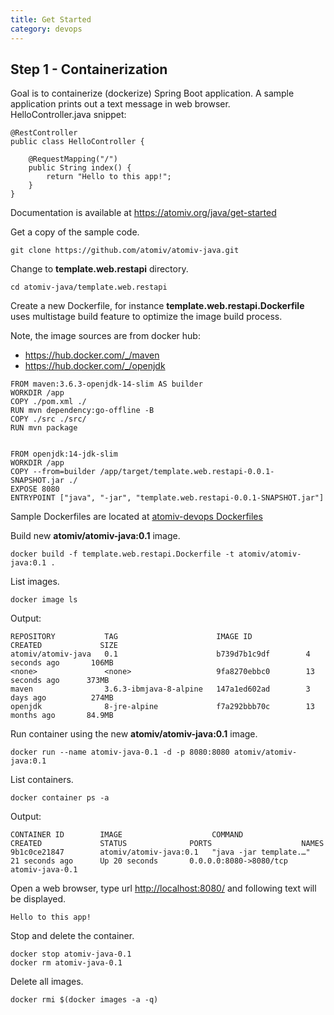 ```yaml
---
title: Get Started
category: devops
---
```


## Step 1 - Containerization

Goal is to containerize (dockerize) Spring Boot application. A sample application prints out a text message in web browser.  
HelloController.java snippet:
```
@RestController
public class HelloController {

	@RequestMapping("/")
	public String index() {
		return "Hello to this app!";
	}
}
```
Documentation is available at https://atomiv.org/java/get-started
  
Get a copy of the sample code.
```
git clone https://github.com/atomiv/atomiv-java.git
```
  
Change to **template.web.restapi** directory.
```
cd atomiv-java/template.web.restapi
```

Create a new Dockerfile, for instance **template.web.restapi.Dockerfile** uses multistage build feature to optimize the image build process. 

Note, the image sources are from docker hub:
* https://hub.docker.com/_/maven
* https://hub.docker.com/_/openjdk

```
FROM maven:3.6.3-openjdk-14-slim AS builder
WORKDIR /app
COPY ./pom.xml ./
RUN mvn dependency:go-offline -B
COPY ./src ./src/
RUN mvn package


FROM openjdk:14-jdk-slim
WORKDIR /app
COPY --from=builder /app/target/template.web.restapi-0.0.1-SNAPSHOT.jar ./
EXPOSE 8080
ENTRYPOINT ["java", "-jar", "template.web.restapi-0.0.1-SNAPSHOT.jar"]
```
Sample Dockerfiles are located at [atomiv-devops Dockerfiles](https://github.com/atomiv/atomiv-devops/tree/master/Dockerfiles)
  
Build new **atomiv/atomiv-java:0.1** image.
```
docker build -f template.web.restapi.Dockerfile -t atomiv/atomiv-java:0.1 .
```
  
List images.
```
docker image ls
```
Output:
```
REPOSITORY           TAG                      IMAGE ID            CREATED             SIZE
atomiv/atomiv-java   0.1                      b739d7b1c9df        4 seconds ago       106MB
<none>               <none>                   9fa8270ebbc0        13 seconds ago      373MB
maven                3.6.3-ibmjava-8-alpine   147a1ed602ad        3 days ago          274MB
openjdk              8-jre-alpine             f7a292bbb70c        13 months ago       84.9MB
```
  
Run container using the new **atomiv/atomiv-java:0.1** image.
```
docker run --name atomiv-java-0.1 -d -p 8080:8080 atomiv/atomiv-java:0.1
```
  
List containers.
```
docker container ps -a
```
Output:
```
CONTAINER ID        IMAGE                    COMMAND                  CREATED             STATUS              PORTS                    NAMES
9b1c0ce21847        atomiv/atomiv-java:0.1   "java -jar template.…"   21 seconds ago      Up 20 seconds       0.0.0.0:8080->8080/tcp   atomiv-java-0.1
```
  
Open a web browser, type url <http://localhost:8080/> and following text will be displayed.
```
Hello to this app!
```
  
Stop and delete the container.
```
docker stop atomiv-java-0.1  
docker rm atomiv-java-0.1
```

Delete all images.
```
docker rmi $(docker images -a -q)
```

